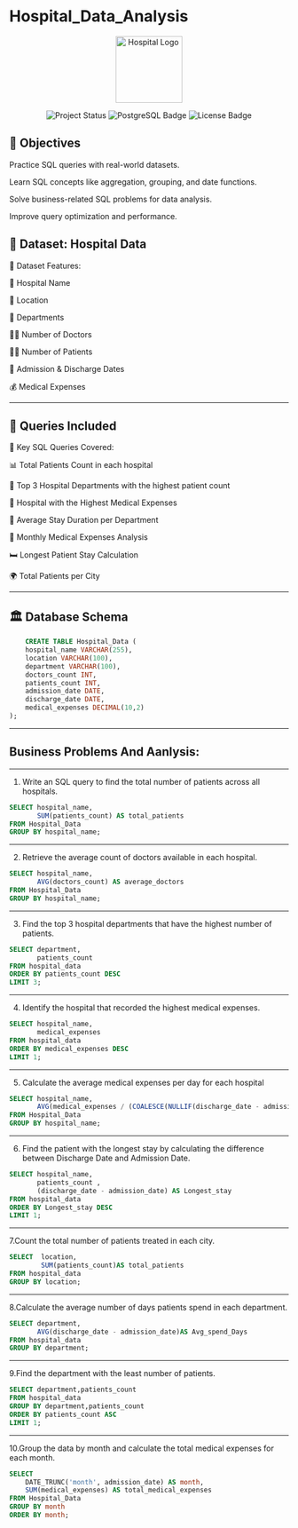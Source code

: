 # Hospital_Data_Analysis 
<p align="center">
  <img src="https://cdn-icons-png.flaticon.com/512/3063/3063823.png" width="120" alt="Hospital Logo">
</p>

<p align="center">
  <img src="https://img.shields.io/badge/Status-Completed-brightgreen?style=flat-square&logo=postgresql&logoColor=white" alt="Project Status">
  <img src="https://img.shields.io/badge/Built%20With-PostgreSQL-blue?style=flat-square&logo=postgresql" alt="PostgreSQL Badge">
  <img src="https://img.shields.io/badge/License-MIT-yellow?style=flat-square" alt="License Badge">
</p>




## 🎯 Objectives

Practice SQL queries with real-world datasets.

Learn SQL concepts like aggregation, grouping, and date functions.

Solve business-related SQL problems for data analysis.

Improve query optimization and performance.

## 🏥 Dataset: Hospital Data

📂 Dataset Features:

🏥 Hospital Name

📍 Location

🏨 Departments

👨‍⚕️ Number of Doctors

👩‍⚕️ Number of Patients

🏥 Admission & Discharge Dates

💰 Medical Expenses

----

 ## 📝 Queries Included

📌 Key SQL Queries Covered:

📊 Total Patients Count in each hospital

🏥 Top 3 Hospital Departments with the highest patient count

💸 Hospital with the Highest Medical Expenses

📅 Average Stay Duration per Department

📆 Monthly Medical Expenses Analysis

🛏️ Longest Patient Stay Calculation

🌍 Total Patients per City

----
## 🏛 Database Schema
```sql
    CREATE TABLE Hospital_Data (
    hospital_name VARCHAR(255),
    location VARCHAR(100),
    department VARCHAR(100),
    doctors_count INT,
    patients_count INT,
    admission_date DATE,
    discharge_date DATE,
    medical_expenses DECIMAL(10,2)
);
```
---------------------------------
## Business Problems And Aanlysis:
-----------------------------------
1. Write an SQL query to find the total number of patients across all hospitals.
```sql
SELECT hospital_name,
       SUM(patients_count) AS total_patients 
FROM Hospital_Data
GROUP BY hospital_name;
```
----
2. Retrieve the average count of doctors available in each hospital.
```sql
SELECT hospital_name,
       AVG(doctors_count) AS average_doctors
FROM Hospital_Data
GROUP BY hospital_name;
```
-----

3. Find the top 3 hospital departments that have the highest number of patients.
```sql
SELECT department,
       patients_count 
FROM hospital_data
ORDER BY patients_count DESC
LIMIT 3;
```
----
4. Identify the hospital that recorded the highest medical expenses.
```sql
SELECT hospital_name,
       medical_expenses
FROM hospital_data
ORDER BY medical_expenses DESC
LIMIT 1;
```
----

5. Calculate the average medical expenses per day for each hospital
```sql
SELECT hospital_name, 
       AVG(medical_expenses / (COALESCE(NULLIF(discharge_date - admission_date, 0), 1))) AS avg_expenses_per_day
FROM Hospital_Data
GROUP BY hospital_name;
```
----

6. Find the patient with the longest stay by calculating the difference between Discharge Date and Admission Date.
```sql
SELECT hospital_name,
       patients_count ,
       (discharge_date - admission_date) AS Longest_stay
FROM hospital_data
ORDER BY Longest_stay DESC
LIMIT 1;
```
----

7.Count the total number of patients treated in each city.
```sql
SELECT  location,
        SUM(patients_count)AS total_patients
FROM hospital_data
GROUP BY location;
```
----

8.Calculate the average number of days patients spend in each department.
```sql
SELECT department,
       AVG(discharge_date - admission_date)AS Avg_spend_Days
FROM hospital_data
GROUP BY department;
```
----

9.Find the department with the least number of patients.
```sql
SELECT department,patients_count
FROM hospital_data
GROUP BY department,patients_count
ORDER BY patients_count ASC
LIMIT 1;
```

-----

10.Group the data by month and calculate the total medical expenses for each month.
```sql
SELECT 
    DATE_TRUNC('month', admission_date) AS month,
    SUM(medical_expenses) AS total_medical_expenses
FROM Hospital_Data
GROUP BY month
ORDER BY month;
```



